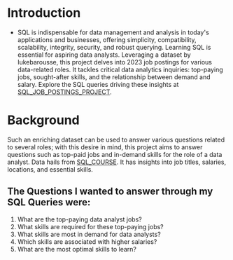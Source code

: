 # Introduction
- SQL is indispensable for data management and analysis in today's applications and businesses, offering simplicity, compatibility, scalability, integrity, security, and robust querying. Learning SQL is essential for aspiring data analysts. Leveraging a dataset by lukebarousse, this project delves into 2023 job postings for various data-related roles. It tackles critical data analytics inquiries: top-paying jobs, sought-after skills, and the relationship between demand and salary. Explore the SQL queries driving these insights at [SQL_JOB_POSTINGS_PROJECT](/SQL_JOB_POSTINGS_PROJECT/).
# Background
Such an enriching dataset can be used to answer various questions related to several roles; with this desire in mind, this project aims to answer questions such as top-paid jobs and in-demand skills for the role of a data analyst.
Data hails from [SQL_COURSE](https://www.lukebarousse.com/sql). It has insights into job titles, salaries, locations, and essential skills.

## The Questions I wanted to answer through my SQL Queries were:
 1. What are the top-paying data analyst jobs?
 2. What skills are required for these top-paying jobs?
 3. What skills are most in demand for data analysts?
 4. Which skills are associated with higher salaries?
 5. What are the most optimal skills to learn?
